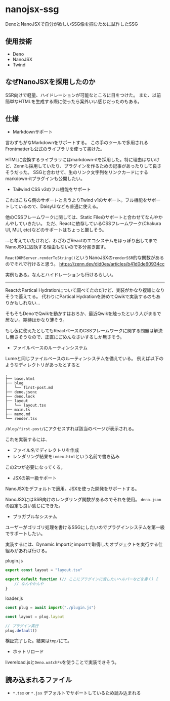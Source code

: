 # nanojsx-ssg

DenoとNanoJSXで自分が欲しいSSG像を掴むために試作したSSG

## 使用技術

- Deno
- NanoJSX
- Twind

## なぜNanoJSXを採用したのか

SSR向けで軽量、ハイドレーションが可能なところに目をつけた。
また、以前簡単なHTMLを生成する際に使ったら案外いい感じだったのもある。

## 仕様

- Markdownサポート

言わずもがなMarkdownをサポートする。
この手のツールで多用されるFrontmatterも公式のライブラリを使って書けた。

HTMLに変換するライブラリにはmarkdown-itを採用した。特に理由はないけど、Zennも採用していたり、プラグインを作るための記事があったりして良さそうだった。
SSGと合わせて、生のリンク文字列をリンクカードにするmarkdown-itプラグインも公開したい。

- Tailwind CSS v3のフル機能をサポート

これはこちら側のサポートと言うよりTwind
v1のサポート。フル機能をサポートしているので、DaisyUIなども普通に使える。

他のCSSフレームワークに関しては、Static
Fileのサポートと合わせてなんやかんやしていきたい。
ただ、Reactに依存しているCSSフレームワーク(Chakura UI, MUI,
etc)などのサポートはちょっと厳しそう。

...と考えていたけれど、わざわざReactのエコシステムをほっぽり出してまでNanoJSXに固執する理由もないので多分書き直す。

`ReactDOMServer.renderToString()`というNanoJSXの`renderSSR`的な関数があるのでそれで行けると思う。
https://zenn.dev/did0es/articles/b41d0de60934cc

実例もある。なんとハイドレーションも行けるらしい。

---

ReactのPartical
Hydrationについて調べてたのだけど、実装がかなり複雑になりそうで萎えてる。
代わりにPartical Hydrationを諦めてQwikで実装するのもありかもしれない...

そもそもDenoでQwikを動かすはおろか、最近Qwikを触ったという人がまるで居ない。期待はかなり薄そう。

もし仮に使えたとしてもReactベースのCSSフレームワークに関する問題は解決し無さそうなので、正直にごめんなさいするしか無さそう。

- ファイルベースのルーティンシステム

Lumeと同じファイルベースのルーティンシステムを備えている。
例えば以下のようなディレクトリがあったとすると

```
.
├── base.html
├── blog
│   └── first-post.md
├── deno.jsonc
├── deno.lock
├── layout
│   └── layout.tsx
├── main.ts
├── memo.md
└── render.tsx
```

`/blog/first-post/`にアクセスすれば該当のページが表示される。

これを実装するには、

- ファイル名でディレクトリを作成
- レンダリング結果を`index.html`という名前で書き込み

この2つが必要になってくる。

- JSXの第一級サポート

NanoJSXをデフォルトで適用。JSXを使った開発をサポートする。

NanoJSXにはSSR向けのレンダリング関数があるのでそれを使用。
`deno.json`の設定も良い感じにできた。

- プラガブルなシステム

ユーザーがゴリゴリ処理を書けるSSGにしたいのでプラグインシステムを第一級でサポートしたい。

実装するには、Dynamic
Importとimportで取得したオブジェクトを実行する仕組みがあれば行ける。

plugin.js

```js:plugin.js
export const layout = "layout.tsx"

export default function (// ここにプラグインに渡したいヘルパーなどを書く) {
    // なんやかんや
}
```

loader.js

```js:loader.js
const plug = await import("./plugin.js")

const layout = plug.layout

// プラグイン実行
plug.default()
```

検証完了した。結果は`tmp/`にて。

- ホットリロード

livereload.jsと`Deno.watchFs`を使うことで実装できそう。

## 読み込まれるファイル

- `*.tsx` or `*.jsx` デフォルトでサポートしているため読み込まれる
